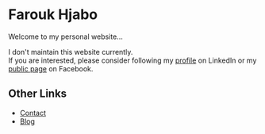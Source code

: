 # Farouk Hjabo
Welcome to my personal website...

I don't maintain this website currently.  
If you are interested, please consider following my [profile](https://www.linkedin.com/in/farouk-hjabo/) on LinkedIn or my [public page](https://www.facebook.com/fh.public/) on Facebook.

## Other Links
- [Contact](https://www.farouk-hjabo.com/contact)
- [Blog](https://www.farouk-hjabo.com/blog)
